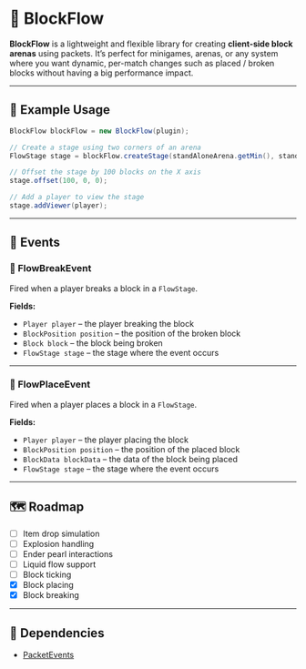 # 🧱 BlockFlow

**BlockFlow** is a lightweight and flexible library for creating **client-side block arenas** using packets. It’s perfect for minigames, arenas, or any system where you want dynamic, per-match changes such as placed / broken blocks without having a big performance impact.

---

## 🚀 Example Usage

```java
BlockFlow blockFlow = new BlockFlow(plugin);

// Create a stage using two corners of an arena
FlowStage stage = blockFlow.createStage(standAloneArena.getMin(), standAloneArena.getMax());

// Offset the stage by 100 blocks on the X axis
stage.offset(100, 0, 0);

// Add a player to view the stage
stage.addViewer(player);
```

---

## 📢 Events

### 🔨 FlowBreakEvent

Fired when a player breaks a block in a `FlowStage`.

**Fields:**
- `Player player` – the player breaking the block
- `BlockPosition position` – the position of the broken block
- `Block block` – the block being broken
- `FlowStage stage` – the stage where the event occurs

---

### 🧱 FlowPlaceEvent

Fired when a player places a block in a `FlowStage`.

**Fields:**
- `Player player` – the player placing the block
- `BlockPosition position` – the position of the placed block
- `BlockData blockData` – the data of the block being placed
- `FlowStage stage` – the stage where the event occurs

---

## 🗺️ Roadmap

- [ ] Item drop simulation
- [ ] Explosion handling
- [ ] Ender pearl interactions
- [ ] Liquid flow support
- [ ] Block ticking
- [x] Block placing
- [x] Block breaking

---

## 📄 Dependencies
- [PacketEvents](https://github.com/retrooper/packetevents)
